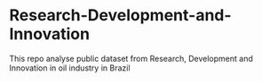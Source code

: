 # Research-Development-and-Innovation
This repo analyse public dataset from Research, Development and Innovation in oil industry in Brazil
